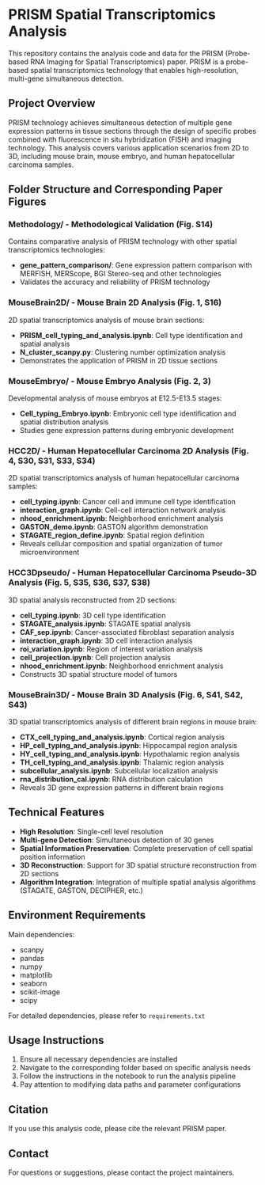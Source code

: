 # PRISM Spatial Transcriptomics Analysis

This repository contains the analysis code and data for the PRISM (Probe-based RNA Imaging for Spatial Transcriptomics) paper. PRISM is a probe-based spatial transcriptomics technology that enables high-resolution, multi-gene simultaneous detection.

## Project Overview

PRISM technology achieves simultaneous detection of multiple gene expression patterns in tissue sections through the design of specific probes combined with fluorescence in situ hybridization (FISH) and imaging technology. This analysis covers various application scenarios from 2D to 3D, including mouse brain, mouse embryo, and human hepatocellular carcinoma samples.

## Folder Structure and Corresponding Paper Figures

### Methodology/ - Methodological Validation (Fig. S14)
Contains comparative analysis of PRISM technology with other spatial transcriptomics technologies:
- **gene_pattern_comparison/**: Gene expression pattern comparison with MERFISH, MERScope, BGI Stereo-seq and other technologies
- Validates the accuracy and reliability of PRISM technology

### MouseBrain2D/ - Mouse Brain 2D Analysis (Fig. 1, S16)
2D spatial transcriptomics analysis of mouse brain sections:
- **PRISM_cell_typing_and_analysis.ipynb**: Cell type identification and spatial analysis
- **N_cluster_scanpy.py**: Clustering number optimization analysis
- Demonstrates the application of PRISM in 2D tissue sections

### MouseEmbryo/ - Mouse Embryo Analysis (Fig. 2, 3)
Developmental analysis of mouse embryos at E12.5-E13.5 stages:
- **Cell_typing_Embryo.ipynb**: Embryonic cell type identification and spatial distribution analysis
- Studies gene expression patterns during embryonic development

### HCC2D/ - Human Hepatocellular Carcinoma 2D Analysis (Fig. 4, S30, S31, S33, S34)
2D spatial transcriptomics analysis of human hepatocellular carcinoma samples:
- **cell_typing.ipynb**: Cancer cell and immune cell type identification
- **interaction_graph.ipynb**: Cell-cell interaction network analysis
- **nhood_enrichment.ipynb**: Neighborhood enrichment analysis
- **GASTON_demo.ipynb**: GASTON algorithm demonstration
- **STAGATE_region_define.ipynb**: Spatial region definition
- Reveals cellular composition and spatial organization of tumor microenvironment

### HCC3Dpseudo/ - Human Hepatocellular Carcinoma Pseudo-3D Analysis (Fig. 5, S35, S36, S37, S38)
3D spatial analysis reconstructed from 2D sections:
- **cell_typing.ipynb**: 3D cell type identification
- **STAGATE_analysis.ipynb**: STAGATE spatial analysis
- **CAF_sep.ipynb**: Cancer-associated fibroblast separation analysis
- **interaction_graph.ipynb**: 3D cell interaction analysis
- **roi_variation.ipynb**: Region of interest variation analysis
- **cell_projection.ipynb**: Cell projection analysis
- **nhood_enrichment.ipynb**: Neighborhood enrichment analysis
- Constructs 3D spatial structure model of tumors

### MouseBrain3D/ - Mouse Brain 3D Analysis (Fig. 6, S41, S42, S43)
3D spatial transcriptomics analysis of different brain regions in mouse brain:
- **CTX_cell_typing_and_analysis.ipynb**: Cortical region analysis
- **HP_cell_typing_and_analysis.ipynb**: Hippocampal region analysis
- **HY_cell_typing_and_analysis.ipynb**: Hypothalamic region analysis
- **TH_cell_typing_and_analysis.ipynb**: Thalamic region analysis
- **subcellular_analysis.ipynb**: Subcellular localization analysis
- **rna_distribution_cal.ipynb**: RNA distribution calculation
- Reveals 3D gene expression patterns in different brain regions

## Technical Features

- **High Resolution**: Single-cell level resolution
- **Multi-gene Detection**: Simultaneous detection of 30 genes
- **Spatial Information Preservation**: Complete preservation of cell spatial position information
- **3D Reconstruction**: Support for 3D spatial structure reconstruction from 2D sections
- **Algorithm Integration**: Integration of multiple spatial analysis algorithms (STAGATE, GASTON, DECIPHER, etc.)

## Environment Requirements

Main dependencies:
- scanpy
- pandas
- numpy
- matplotlib
- seaborn
- scikit-image
- scipy

For detailed dependencies, please refer to `requirements.txt`

## Usage Instructions

1. Ensure all necessary dependencies are installed
2. Navigate to the corresponding folder based on specific analysis needs
3. Follow the instructions in the notebook to run the analysis pipeline
4. Pay attention to modifying data paths and parameter configurations

## Citation

If you use this analysis code, please cite the relevant PRISM paper.

## Contact

For questions or suggestions, please contact the project maintainers.

